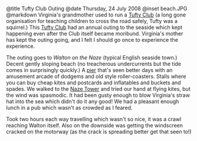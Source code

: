 @title		Tufty Club Outing
@date		Thursday, 24 July 2008
@inset		beach.JPG
@markdown
Virginia's grandmother used to run a
[Tufty Club](https://www.rospa.com/about/history/tufty/) (a long gone organisation for teaching children to cross the road safely, Tufty was a squirrel.) This [Tufty Club](https://www.rospa.com/about/history/tufty/) had an annual outing to the seaside which kept happening even after the Club itself became moribund. Virginia's mother has kept the outing going, and I felt I should go once to experience the experience.

The outing goes to
*Walton on the Naze* (typical English seaside town.) Decent gently sloping beach (no treacherous undercurrents but the tide comes in surprisingly quickly.) A
[pier](http://www.waltonpier.co.uk) that's seen better days with an amusement arcade of dodgems and old style roller-coasters. Stalls where you can buy cheap kites and postcards and inflatables and buckets and spades. We walked to the
[Naze Tower](http://www.nazetower.co.uk/)
and tried our hand at flying kites, but the wind was spasmodic. It had been gusty enough to blow Virginia's straw hat into the sea which didn't do it any good! We had a pleasant enough lunch in a pub which wasn't as crowded as I feared.

Took two hours each way travelling which wasn't so nice, it was a crawl reaching Walton itself. Also on the downside was getting the windscreen cracked on the motorway (as the crack is spreading better get that seen to!)
